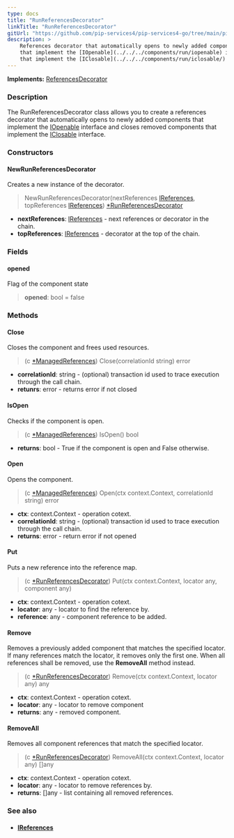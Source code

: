 ```yaml
---
type: docs
title: "RunReferencesDecorator"
linkTitle: "RunReferencesDecorator"
gitUrl: "https://github.com/pip-services4/pip-services4-go/tree/main/pip-services4-container-go"
description: >
    References decorator that automatically opens to newly added components
    that implement the [IOpenable](../../../components/run/iopenable) interface and closes removed components
    that implement the [IClosable](../../../components/run/iclosable/) interface.
---
```


**Implements:** [ReferencesDecorator](../references_decorator)


### Description

The RunReferencesDecorator class allows you to create a references decorator that automatically opens to newly added components that implement the [IOpenable](../../../components/run/iopenable) interface and closes removed components that implement the [IClosable](../../../components/run/iclosable/) interface.

### Constructors

#### NewRunReferencesDecorator
Creates a new instance of the decorator.

> NewRunReferencesDecorator(nextReferences [IReferences](../../../components/refer/ireferences/), topReferences [IReferences](../../../components/refer/ireferences/)) [*RunReferencesDecorator]()

- **nextReferences**: [IReferences](../../../components/refer/ireferences/) - next references or decorator in the chain.
- **topReferences**: [IReferences](../../../components/refer/ireferences/) - decorator at the top of the chain.


### Fields

<span class="hide-title-link">

#### opened
Flag of the component state
> **opened**: bool = false

</span>

### Methods

#### Close
Closes the component and frees used resources.

> (c [*ManagedReferences]()) Close(correlationId string) error
- **correlationId**: string - (optional) transaction id used to trace execution through the call chain.
- **retunrs**: error - returns error if not closed

#### IsOpen
Checks if the component is open.

> (c [*ManagedReferences]()) IsOpen() bool
- **returns**: bool - True if the component is open and False otherwise.

#### Open
Opens the component.

> (c [*ManagedReferences]()) Open(ctx context.Context, correlationId string) error

- **ctx**: context.Context - operation cotext.
- **correlationId**: string - (optional) transaction id used to trace execution through the call chain.
- **returns**: error - return error if not opened

#### Put
Puts a new reference into the reference map.

> (c [*RunReferencesDecorator]()) Put(ctx context.Context, locator any, component any)

- **ctx**: context.Context - operation cotext.
- **locator**: any - locator to find the reference by.
- **reference**: any - component reference to be added.


#### Remove
Removes a previously added component that matches the specified locator.
If many references match the locator, it removes only the first one.
When all references shall be removed, use the **RemoveAll** method instead.

> (c [*RunReferencesDecorator]()) Remove(ctx context.Context, locator any) any

- **ctx**: context.Context - operation cotext.
- **locator**: any - locator to remove component
- **returns**: any - removed component.


#### RemoveAll
Removes all component references that match the specified locator.

> (c [*RunReferencesDecorator]()) RemoveAll(ctx context.Context, locator any) []any

- **ctx**: context.Context - operation cotext.
- **locator**: any - locator to remove references by.
- **returns**: []any - list containing all removed references.

### See also
- #### [IReferences](../../../components/refer/ireferences/)

